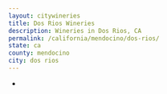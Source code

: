 ```yaml
---
layout: citywineries
title: Dos Rios Wineries
description: Wineries in Dos Rios, CA
permalink: /california/mendocino/dos-rios/
state: ca
county: mendocino
city: dos rios
---
```

-
